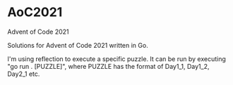 # AoC2021
Advent of Code 2021

Solutions for Advent of Code 2021 written in Go.

I'm using reflection to execute a specific puzzle. It can be run by executing "go run . [PUZZLE]", where PUZZLE has the format of Day1_1, Day1_2, Day2_1 etc. 